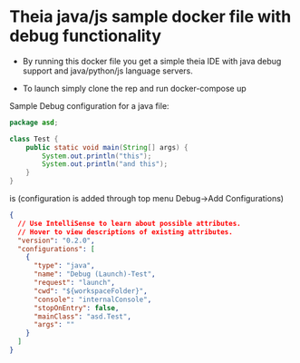 # Theia java/js sample docker file with debug functionality

* By running this docker file you get a simple theia IDE with java debug support and java/python/js language servers.

* To launch simply clone the rep and run docker-compose up  

Sample Debug configuration for a java file: 

```java 
package asd;

class Test {
    public static void main(String[] args) {
        System.out.println("this");
        System.out.println("and this");
    }
}
```

is (configuration is added through top menu Debug->Add Configurations)

```json
{
  // Use IntelliSense to learn about possible attributes.
  // Hover to view descriptions of existing attributes.
  "version": "0.2.0",
  "configurations": [
    {
      "type": "java",
      "name": "Debug (Launch)-Test",
      "request": "launch",
      "cwd": "${workspaceFolder}",
      "console": "internalConsole",
      "stopOnEntry": false,
      "mainClass": "asd.Test",
      "args": ""
    }
  ]
}
```
